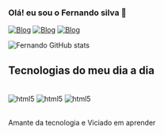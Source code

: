 
### Olá! eu sou o Fernando silva 👋

[![Blog](https://img.shields.io/badge/Instagram-E4405F?style=for-the-badge&logo=instagram&logoColor=white)](https://www.instagram.com/komgenski_dev/)
[![Blog](https://img.shields.io/badge/Twitter-1DA1F2?style=for-the-badge&logo=twitter&logoColor=white)](https://twitter.com/KomgenskiQDM)
[![Blog](https://img.shields.io/badge/YouTube-FF0000?style=for-the-badge&logo=youtube&logoColor=white)](https://www.youtube.com/channel/UC2labqP44MjCjj-ANlxEcxA)

![Fernando GitHub stats](https://github-readme-stats.vercel.app/api?username=FernandoKomgenski&show_icons=true&theme=tokyonight)

## Tecnologias do meu dia a dia

<div style="display: inline_block"><br/>
<img align="center" alt=html5 src="https://img.shields.io/badge/CSS-239120?&style=for-the-badge&logo=css3&logoColor=white">
<img align="center" alt=html5 src="https://img.shields.io/badge/JavaScript-323330?style=for-the-badge&logo=javascript&logoColor=F7DF1E">
<img align="center" alt=html5 src="https://img.shields.io/badge/HTML5-E34F26?style=for-the-badge&logo=html5&logoColor=white">
</div><br/>

Amante da tecnologia e Viciado em aprender


